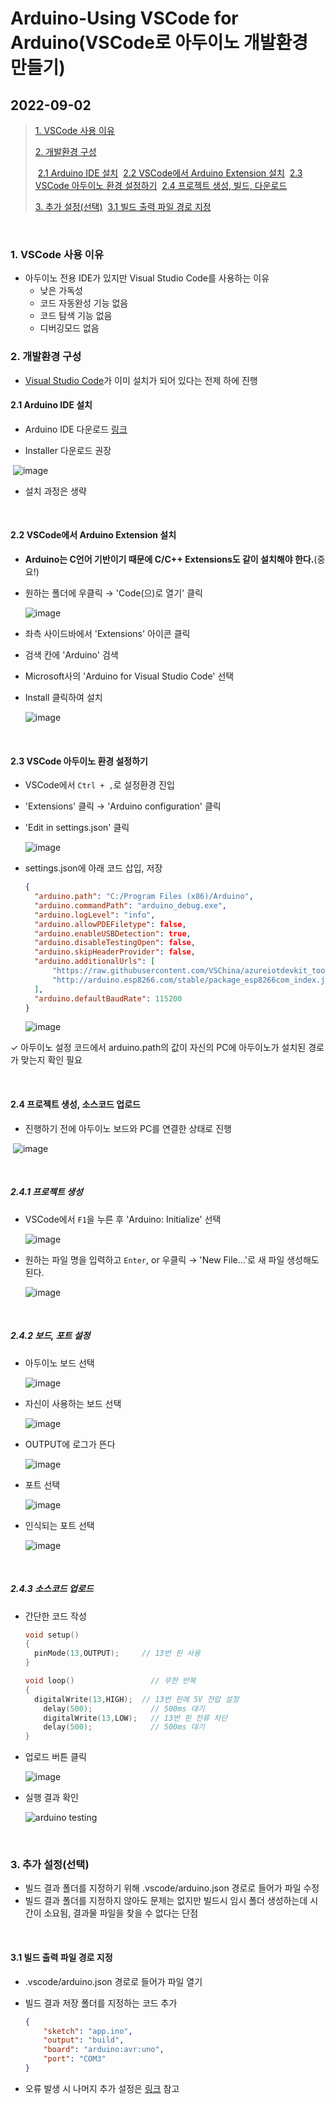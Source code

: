 # Arduino-Using VSCode for Arduino(VSCode로 아두이노 개발환경 만들기)

## 2022-09-02

>[1. VSCode 사용 이유](#1-vscode-사용-이유)
>
>[2. 개발환경 구성](#2-개발환경-구성)
>
>​	[2.1 Arduino IDE 설치](#21-arduino-ide-설치)
>​	[2.2 VSCode에서 Arduino Extension 설치](#22-vscode에서-arduino-extension-설치)
>​	[2.3 VSCode 아두이노 환경 설정하기](#23-vscode-아두이노-환경-설정하기)
>​	[2.4 프로젝트 생성, 빌드, 다운로드](#24-프로젝트-생성-소스코드-업로드)
>
>[3. 추가 설정(선택)](#3-추가-설정선택)
>​	[3.1 빌드 출력 파일 경로 지정](#31-빌드-출력-파일-경로-지정)

<br/>

### 1. VSCode 사용 이유

- 아두이노 전용 IDE가 있지만 Visual Studio Code를 사용하는 이유
  - 낮은 가독성
  - 코드 자동완성 기능 없음
  - 코드 탐색 기능 없음
  - 디버깅모드 없음



### 2. 개발환경 구성

- [Visual Studio Code](https://code.visualstudio.com/download)가 이미 설치가 되어 있다는 전제 하에 진행

#### 2.1 Arduino IDE 설치

- Arduino IDE 다운로드 [링크](https://www.arduino.cc/en/Main/Software)

- Installer 다운로드 권장

​	![image](https://user-images.githubusercontent.com/103157377/188250583-cb919de0-964d-4c06-a667-c7a4cba8764c.png)

- 설치 과정은 생략

<br/>

#### 2.2 VSCode에서 Arduino Extension 설치

- **Arduino는 C언어 기반이기 때문에 C/C++ Extensions도 같이 설치해야 한다.**(중요!)

- 원하는 폴더에 우클릭 &rarr; 'Code(으)로 열기' 클릭

  ![image](https://user-images.githubusercontent.com/103157377/188250739-9dff68df-ab21-4411-b5b5-63c381ca4470.png)

- 좌측 사이드바에서 'Extensions' 아이콘 클릭

- 검색 칸에 'Arduino' 검색

- Microsoft사의 'Arduino for Visual Studio Code' 선택

- Install 클릭하여 설치

  ![image](https://user-images.githubusercontent.com/103157377/188250882-acbfa3d0-3625-4f16-87b3-a15d3b970f72.png)

<br/>

#### 2.3 VSCode 아두이노 환경 설정하기

- VSCode에서 `Ctrl + ,`로 설정환경 진입

- 'Extensions' 클릭 &rarr; 'Arduino configuration' 클릭

- 'Edit in settings.json' 클릭

  ![image](https://user-images.githubusercontent.com/103157377/188251004-2bd58a4b-e0fa-43cd-b650-eeebf1694570.png)

- settings.json에 아래 코드 삽입, 저장

  ```json
  {
  	"arduino.path": "C:/Program Files (x86)/Arduino",
  	"arduino.commandPath": "arduino_debug.exe",
   	"arduino.logLevel": "info",
  	"arduino.allowPDEFiletype": false,
  	"arduino.enableUSBDetection": true,
  	"arduino.disableTestingOpen": false,
  	"arduino.skipHeaderProvider": false,
  	"arduino.additionalUrls": [
  		"https://raw.githubusercontent.com/VSChina/azureiotdevkit_tools/master/package_azureboard_index.json",
  		"http://arduino.esp8266.com/stable/package_esp8266com_index.json"
  	],
  	"arduino.defaultBaudRate": 115200
  }
  ```

  ![image](https://user-images.githubusercontent.com/103157377/188251121-a82805d5-834c-4a82-91fe-b60d11ebf5ab.png)

&check;	아두이노 설정 코드에서 arduino.path의 값이 자신의 PC에 아두이노가 설치된 경로가 맞는지 확인 필요

<br/>

#### 2.4 프로젝트 생성, 소스코드 업로드

- 진행하기 전에 아두이노 보드와 PC를 연결한 상태로 진행

​	![image](https://user-images.githubusercontent.com/103157377/188251403-4720b0c4-efdb-4fb6-ba94-916da55029bf.png)

<br/>

##### 2.4.1 프로젝트 생성

- VSCode에서 `F1`을 누른 후 'Arduino: Initialize' 선택

  ![image](https://user-images.githubusercontent.com/103157377/188251454-5cc89fde-f51b-4404-8ad9-cd2b318423ef.png)

- 원하는 파일 명을 입력하고 `Enter`, or 우클릭 &rarr; 'New File...'로 새 파일 생성해도 된다.

  ![image](https://user-images.githubusercontent.com/103157377/188251535-f72e9d74-cbe5-4f5e-9dbd-5bf836264852.png)

<br/>

##### 2.4.2 보드, 포트 설정

- 아두이노 보드 선택

  ![image](https://user-images.githubusercontent.com/103157377/188251642-e70ca775-d5ef-4b0e-87e6-ac6aa9e4adce.png)

- 자신이 사용하는 보드 선택

  ![image](https://user-images.githubusercontent.com/103157377/188251725-c1351e2a-d173-4ecc-a5a5-42cf527811ba.png)

- OUTPUT에 로그가 뜬다

  ![image](https://user-images.githubusercontent.com/103157377/188251707-67ab6041-eb97-4715-8d67-53cee14ab179.png)

- 포트 선택

  ![image](https://user-images.githubusercontent.com/103157377/188251795-696ad7e8-6604-4eff-8b96-1674584175b3.png)

- 인식되는 포트 선택

  ![image](https://user-images.githubusercontent.com/103157377/188251835-04af4cb8-1d96-492c-b530-3190f10352ac.png)

<br/>

##### 2.4.3 소스코드 업로드

- 간단한 코드 작성

  ```c
  void setup()
  {
  	pinMode(13,OUTPUT);     // 13번 핀 사용
  }
  
  void loop()                 // 무한 반복
  {
  	digitalWrite(13,HIGH);  // 13번 핀에 5V 전압 설정
      delay(500);             // 500ms 대기
      digitalWrite(13,LOW);   // 13번 핀 전류 차단
      delay(500);             // 500ms 대기
  }
  ```

- 업로드 버튼 클릭

  ![image](https://user-images.githubusercontent.com/103157377/188252317-2d8c9e95-aa96-41dc-8fbf-433bb98430ea.png)

- 실행 결과 확인

  ![arduino testing](https://user-images.githubusercontent.com/103157377/188252248-93489141-a4e6-40b2-b911-47a3c968835c.gif)

  

<br />

### 3. 추가 설정(선택)

- 빌드 결과 폴더를 지정하기 위해 .vscode/arduino.json 경로로 들어가 파일 수정
- 빌드 결과 폴더를 지정하지 않아도 문제는 없지만 빌드시 임시 폴더 생성하는데 시간이 소요됨, 결과물 파일을 찾을 수 없다는 단점

<br/>

#### 3.1 빌드 출력 파일 경로 지정

- .vscode/arduino.json 경로로 들어가 파일 열기

- 빌드 결과 저장 폴더를 지정하는 코드 추가

  ```json
  {
      "sketch": "app.ino",
      "output": "build",
      "board": "arduino:avr:uno",
      "port": "COM3"
  }
  ```

- 오류 발생 시 나머지 추가 설정은 [링크](https://juahnpop.tistory.com/71) 참고